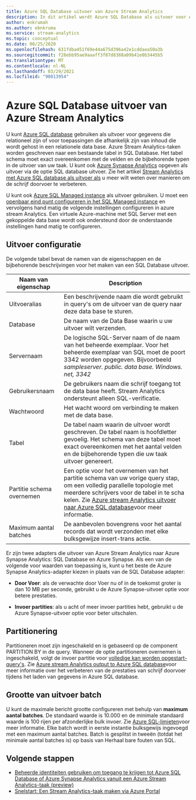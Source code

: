 ```yaml
---
title: Azure SQL Database uitvoer van Azure Stream Analytics
description: In dit artikel wordt Azure SQL Database als uitvoer voor Azure Stream Analytics beschreven.
author: enkrumah
ms.author: ebnkruma
ms.service: stream-analytics
ms.topic: conceptual
ms.date: 08/25/2020
ms.openlocfilehash: 631fdba451f69e44a675d396a42e1cddaea50a3b
ms.sourcegitcommit: f28ebb95ae9aaaff3f87d8388a09b41e0b3445b5
ms.translationtype: MT
ms.contentlocale: nl-NL
ms.lasthandoff: 03/29/2021
ms.locfileid: "98013954"
---
```

# <a name="azure-sql-database-output-from-azure-stream-analytics"></a>Azure SQL Database uitvoer van Azure Stream Analytics

U kunt [Azure SQL database](https://azure.microsoft.com/services/sql-database/) gebruiken als uitvoer voor gegevens die relationeel zijn of voor toepassingen die afhankelijk zijn van inhoud die wordt gehost in een relationele data base. Azure Stream Analytics-taken worden geschreven naar een bestaande tabel in SQL Database. Het tabel schema moet exact overeenkomen met de velden en de bijbehorende typen in de uitvoer van uw taak. U kunt ook [Azure Synapse Analytics](https://azure.microsoft.com/documentation/services/sql-data-warehouse/) opgeven als uitvoer via de optie SQL database uitvoer. Zie het artikel [Stream Analytics met Azure SQL database als uitvoer als](stream-analytics-sql-output-perf.md) u meer wilt weten over manieren om de schrijf doorvoer te verbeteren.

U kunt ook [Azure SQL Managed instance](../azure-sql/managed-instance/sql-managed-instance-paas-overview.md) als uitvoer gebruiken. U moet een [openbaar eind punt configureren in het SQL Managed instance](../azure-sql/managed-instance/public-endpoint-configure.md) en vervolgens hand matig de volgende instellingen configureren in azure stream Analytics. Een virtuele Azure-machine met SQL Server met een gekoppelde data base wordt ook ondersteund door de onderstaande instellingen hand matig te configureren.

## <a name="output-configuration"></a>Uitvoer configuratie

De volgende tabel bevat de namen van de eigenschappen en de bijbehorende beschrijvingen voor het maken van een SQL Database uitvoer.

| Naam van eigenschap | Description |
| --- | --- |
| Uitvoeralias |Een beschrijvende naam die wordt gebruikt in query's om de uitvoer van de query naar deze data base te sturen. |
| Database | De naam van de Data Base waarin u uw uitvoer wilt verzenden. |
| Servernaam | De logische SQL-Server naam of de naam van het beheerde exemplaar. Voor het beheerde exemplaar van SQL moet de poort 3342 worden opgegeven. Bijvoorbeeld *sampleserver. public. data base. Windows. net, 3342* |
| Gebruikersnaam | De gebruikers naam die schrijf toegang tot de data base heeft. Stream Analytics ondersteunt alleen SQL-verificatie. |
| Wachtwoord | Het wacht woord om verbinding te maken met de data base. |
| Tabel | De tabel naam waarin de uitvoer wordt geschreven. De tabel naam is hoofdletter gevoelig. Het schema van deze tabel moet exact overeenkomen met het aantal velden en de bijbehorende typen die uw taak uitvoer genereert. |
|Partitie schema overnemen| Een optie voor het overnemen van het partitie schema van uw vorige query stap, om een volledig parallelle topologie met meerdere schrijvers voor de tabel in te scha kelen. Zie [Azure stream Analytics uitvoer naar Azure SQL database](stream-analytics-sql-output-perf.md)voor meer informatie.|
|Maximum aantal batches| De aanbevolen bovengrens voor het aantal records dat wordt verzonden met elke bulksgewijze insert-trans actie.|

Er zijn twee adapters die uitvoer van Azure Stream Analytics naar Azure Synapse Analytics: SQL Database en Azure Synapse. Als een van de volgende voor waarden van toepassing is, kunt u het beste de Azure Synapse Analytics-adapter kiezen in plaats van de SQL Database adapter:

* **Door Voer**: als de verwachte door Voer nu of in de toekomst groter is dan 10 MB per seconde, gebruikt u de Azure Synapse-uitvoer optie voor betere prestaties.

* **Invoer partities**: als u acht of meer invoer partities hebt, gebruikt u de Azure Synapse-uitvoer optie voor beter uitschalen.

## <a name="partitioning"></a>Partitionering

Partitioneren moet zijn ingeschakeld en is gebaseerd op de component PARTITION BY in de query. Wanneer de optie partitioneren overnemen is ingeschakeld, volgt de invoer partitie voor [volledige kan worden opgestart-query's](stream-analytics-scale-jobs.md). Zie [Azure stream Analytics output to Azure SQL database](stream-analytics-sql-output-perf.md)voor meer informatie over het verbeteren van de prestaties van schrijf doorvoer tijdens het laden van gegevens in Azure SQL database.

## <a name="output-batch-size"></a>Grootte van uitvoer batch

U kunt de maximale bericht grootte configureren met behulp van **maximum aantal batches**. De standaard waarde is 10.000 en de minimale standaard waarde is 100 rijen per afzonderlijke bulk invoer. Zie [Azure SQL-limieten](../azure-sql/database/resource-limits-logical-server.md)voor meer informatie. Elke batch wordt in eerste instantie bulksgewijs ingevoegd met een maximum aantal batches. Batch is gesplitst in tweeën (totdat het minimale aantal batches is) op basis van Herhaal bare fouten van SQL.

## <a name="next-steps"></a>Volgende stappen

* [Beheerde identiteiten gebruiken om toegang te krijgen tot Azure SQL Database of Azure Synapse Analytics vanuit een Azure Stream Analytics-taak (preview)](sql-database-output-managed-identity.md)
* [Snelstart: Een Stream Analytics-taak maken via Azure Portal](stream-analytics-quick-create-portal.md)